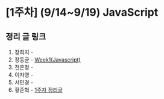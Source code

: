 # [1주차] (9/14~9/19) JavaScript

## 정리 글 링크

1. 장희지 -
2. 장동균 - [Week1(Javascript)](https://dongkyun-jang.tistory.com/84)
3. 전은정 -
4. 이자영 -
5. 서민경 -
6. 황준혁 - [1주차 정리글](./week1_황준혁.md)
